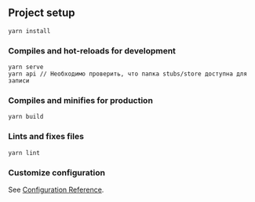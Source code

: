 ## Project setup
```
yarn install
```

### Compiles and hot-reloads for development
```
yarn serve
yarn api // Необходимо проверить, что папка stubs/store доступна для записи

```

### Compiles and minifies for production
```
yarn build
```

### Lints and fixes files
```
yarn lint
```

### Customize configuration
See [Configuration Reference](https://cli.vuejs.org/config/).

